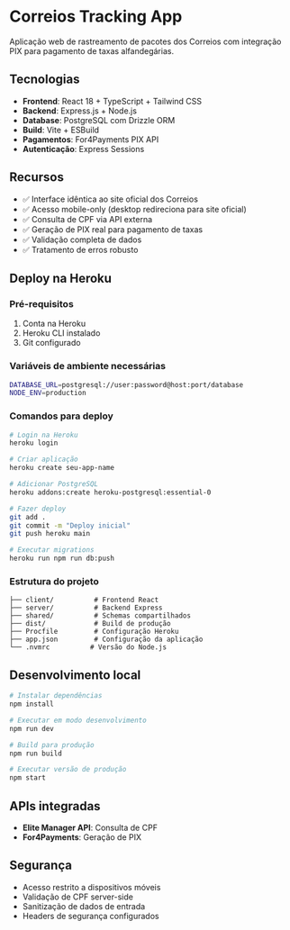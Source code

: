 # Correios Tracking App

Aplicação web de rastreamento de pacotes dos Correios com integração PIX para pagamento de taxas alfandegárias.

## Tecnologias

- **Frontend**: React 18 + TypeScript + Tailwind CSS
- **Backend**: Express.js + Node.js
- **Database**: PostgreSQL com Drizzle ORM
- **Build**: Vite + ESBuild
- **Pagamentos**: For4Payments PIX API
- **Autenticação**: Express Sessions

## Recursos

- ✅ Interface idêntica ao site oficial dos Correios
- ✅ Acesso mobile-only (desktop redireciona para site oficial)
- ✅ Consulta de CPF via API externa
- ✅ Geração de PIX real para pagamento de taxas
- ✅ Validação completa de dados
- ✅ Tratamento de erros robusto

## Deploy na Heroku

### Pré-requisitos

1. Conta na Heroku
2. Heroku CLI instalado
3. Git configurado

### Variáveis de ambiente necessárias

```bash
DATABASE_URL=postgresql://user:password@host:port/database
NODE_ENV=production
```

### Comandos para deploy

```bash
# Login na Heroku
heroku login

# Criar aplicação
heroku create seu-app-name

# Adicionar PostgreSQL
heroku addons:create heroku-postgresql:essential-0

# Fazer deploy
git add .
git commit -m "Deploy inicial"
git push heroku main

# Executar migrations
heroku run npm run db:push
```

### Estrutura do projeto

```
├── client/          # Frontend React
├── server/          # Backend Express
├── shared/          # Schemas compartilhados
├── dist/            # Build de produção
├── Procfile         # Configuração Heroku
├── app.json         # Configuração da aplicação
└── .nvmrc          # Versão do Node.js
```

## Desenvolvimento local

```bash
# Instalar dependências
npm install

# Executar em modo desenvolvimento
npm run dev

# Build para produção
npm run build

# Executar versão de produção
npm start
```

## APIs integradas

- **Elite Manager API**: Consulta de CPF
- **For4Payments**: Geração de PIX

## Segurança

- Acesso restrito a dispositivos móveis
- Validação de CPF server-side
- Sanitização de dados de entrada
- Headers de segurança configurados